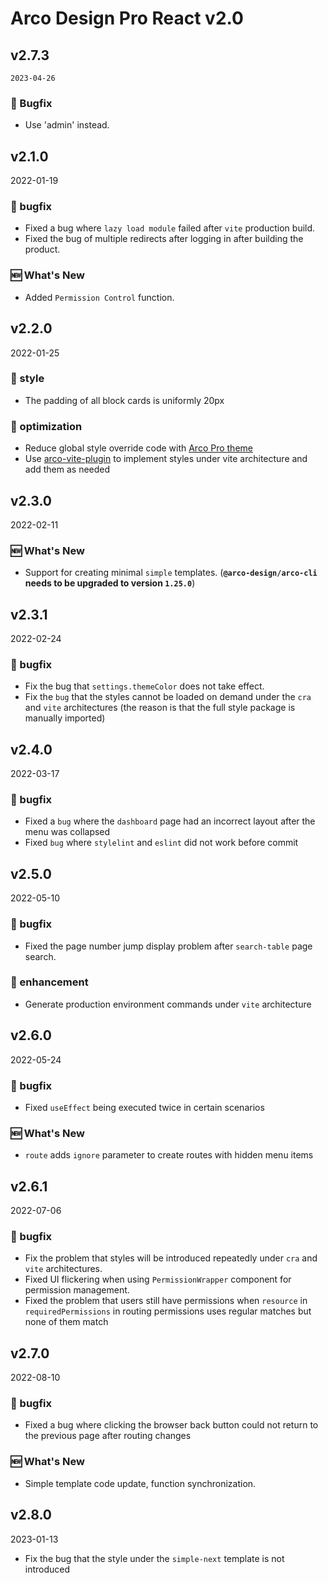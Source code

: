 # Arco Design Pro React v2.0

## v2.7.3

`2023-04-26`

### 🐛 Bugfix

- Use 'admin' instead.

## v2.1.0

2022-01-19

### 🐛 bugfix

- Fixed a bug where `lazy load module` failed after `vite` production build.
- Fixed the bug of multiple redirects after logging in after building the product.

### 🆕 What's New

- Added `Permission Control` function.

## v2.2.0

2022-01-25

### 💅 style

- The padding of all block cards is uniformly 20px

### 💎 optimization

- Reduce global style override code with [Arco Pro theme](https://arco.design/themes/design/2207)
- Use [arco-vite-plugin](https://github.com/arco-design/arco-plugins/blob/main/packages/plugin-vite-react/README.md) to implement styles under vite architecture and add them as needed

## v2.3.0

2022-02-11

### 🆕 What's New

- Support for creating minimal `simple` templates. (**`@arco-design/arco-cli` needs to be upgraded to version `1.25.0`**)

## v2.3.1

2022-02-24

### 🐛 bugfix

- Fix the bug that `settings.themeColor` does not take effect.
- Fix the `bug` that the styles cannot be loaded on demand under the `cra` and `vite` architectures (the reason is that the full style package is manually imported)

## v2.4.0

2022-03-17

### 🐛 bugfix

- Fixed a `bug` where the `dashboard` page had an incorrect layout after the menu was collapsed
- Fixed `bug` where `stylelint` and `eslint` did not work before commit

## v2.5.0

2022-05-10

### 🐛 bugfix

- Fixed the page number jump display problem after `search-table` page search.

### 💎 enhancement

- Generate production environment commands under `vite` architecture

## v2.6.0

2022-05-24

### 🐛 bugfix

- Fixed `useEffect` being executed twice in certain scenarios

### 🆕 What's New

- `route` adds `ignore` parameter to create routes with hidden menu items

## v2.6.1

2022-07-06

### 🐛 bugfix

- Fix the problem that styles will be introduced repeatedly under `cra` and `vite` architectures.
- Fixed UI flickering when using `PermissionWrapper` component for permission management.
- Fixed the problem that users still have permissions when `resource` in `requiredPermissions` in routing permissions uses regular matches but none of them match

## v2.7.0

2022-08-10

### 🐛 bugfix

- Fixed a bug where clicking the browser back button could not return to the previous page after routing changes

### 🆕 What's New

- Simple template code update, function synchronization.

## v2.8.0

2023-01-13

- Fix the bug that the style under the `simple-next` template is not introduced
